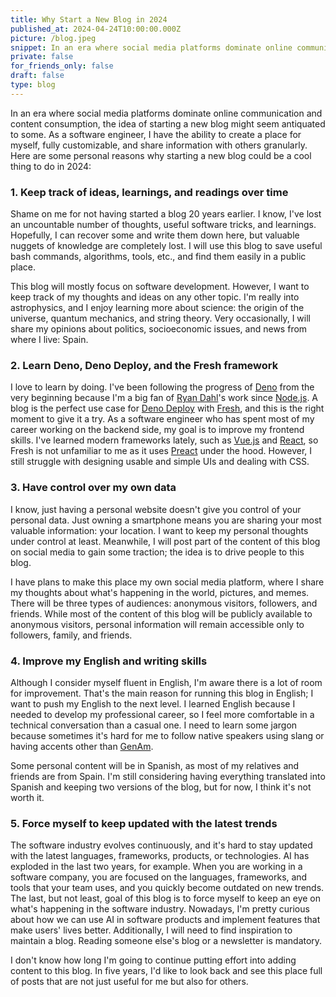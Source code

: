 ```yaml
---
title: Why Start a New Blog in 2024
published_at: 2024-04-24T10:00:00.000Z
picture: /blog.jpeg
snippet: In an era where social media platforms dominate online communication and content consumption, the idea of starting a new blog might seem antiquated to some. As a software engineer, I have the ability to create a place for myself, fully customizable, and share information with others granularly. 
private: false
for_friends_only: false
draft: false
type: blog
---
```


In an era where social media platforms dominate online communication and content consumption, the idea of starting a new blog might seem antiquated to some. As a software engineer, I have the ability to create a place for myself, fully customizable, and share information with others granularly. Here are some personal reasons why starting a new blog could be a cool thing to do in 2024:

### 1. Keep track of ideas, learnings, and readings over time

Shame on me for not having started a blog 20 years earlier. I know, I've lost an uncountable number of thoughts, useful software tricks, and learnings. Hopefully, I can recover some and write them down here, but valuable nuggets of knowledge are completely lost. I will use this blog to save useful bash commands, algorithms, tools, etc., and find them easily in a public place.

This blog will mostly focus on software development. However, I want to keep track of my thoughts and ideas on any other topic. I'm really into astrophysics, and I enjoy learning more about science: the origin of the universe, quantum mechanics, and string theory. Very occasionally, I will share my opinions about politics, socioeconomic issues, and news from where I live: Spain. 

### 2. Learn Deno, Deno Deploy, and the Fresh framework

I love to learn by doing. I've been following the progress of [Deno](https://deno.com/) from the very beginning because I'm a big fan of [Ryan Dahl](https://tinyclouds.org/)'s work since [Node.js](https://nodejs.org/). A blog is the perfect use case for [Deno Deploy](https://deno.com/deploy) with [Fresh](https://fresh.deno.dev/), and this is the right moment to give it a try. As a software engineer who has spent most of my career working on the backend side, my goal is to improve my frontend skills. I've learned modern frameworks lately, such as [Vue.js](https://vuejs.org/) and [React](https://react.dev/), so Fresh is not unfamiliar to me as it uses [Preact](https://preactjs.com/) under the hood. However, I still struggle with designing usable and simple UIs and dealing with CSS.

### 3. Have control over my own data

I know, just having a personal website doesn't give you control of your personal data. Just owning a smartphone means you are sharing your most valuable information: your location. I want to keep my personal thoughts under control at least. Meanwhile, I will post part of the content of this blog on social media to gain some traction; the idea is to drive people to this blog. 

I have plans to make this place my own social media platform, where I share my thoughts about what's happening in the world, pictures, and memes. There will be three types of audiences: anonymous visitors, followers, and friends. While most of the content of this blog will be publicly available to anonymous visitors, personal information will remain accessible only to followers, family, and friends.

### 4. Improve my English and writing skills

Although I consider myself fluent in English, I'm aware there is a lot of room for improvement. That's the main reason for running this blog in English; I want to push my English to the next level. I learned English because I needed to develop my professional career, so I feel more comfortable in a technical conversation than a casual one. I need to learn some jargon because sometimes it's hard for me to follow native speakers using slang or having accents other than [GenAm](https://en.wikipedia.org/wiki/General_American_English). 

Some personal content will be in Spanish, as most of my relatives and friends are from Spain. I'm still considering having everything translated into Spanish and keeping two versions of the blog, but for now, I think it's not worth it.

### 5. Force myself to keep updated with the latest trends

The software industry evolves continuously, and it's hard to stay updated with the latest languages, frameworks, products, or technologies. AI has exploded in the last two years, for example. When you are working in a software company, you are focused on the languages, frameworks, and tools that your team uses, and you quickly become outdated on new trends. The last, but not least, goal of this blog is to force myself to keep an eye on what's happening in the software industry. Nowadays, I'm pretty curious about how we can use AI in software products and implement features that make users' lives better. Additionally, I will need to find inspiration to maintain a blog. Reading someone else's blog or a newsletter is mandatory.

I don't know how long I'm going to continue putting effort into adding content to this blog. In five years, I'd like to look back and see this place full of posts that are not just useful for me but also for others.
